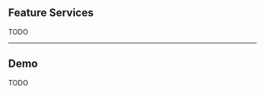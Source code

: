 <!-- .slide: data-background="img/bg-5.png" -->

## Feature Services

TODO

---

<!-- .slide: data-background="img/bg-9.png" -->

## Demo

TODO
